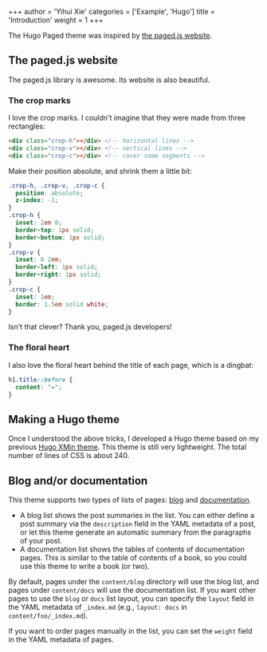 +++
author = 'Yihui Xie'
categories = ['Example', 'Hugo']
title = 'Introduction'
weight = 1
+++

The Hugo Paged theme was inspired by [the paged.js website](https://pagedjs.org).

## The paged.js website

The paged.js library is awesome. Its website is also beautiful.

### The crop marks

I love the crop marks. I couldn't imagine that they were made from three rectangles:

```html
<div class="crop-h"></div> <!-- horizontal lines -->
<div class="crop-v"></div> <!-- vertical lines -->
<div class="crop-c"></div> <!-- cover some segments -->
```

Make their position absolute, and shrink them a little bit:

```css
.crop-h, .crop-v, .crop-c {
  position: absolute;
  z-index: -1;
}
.crop-h {
  inset: 2em 0;
  border-top: 1px solid;
  border-bottom: 1px solid;
}
.crop-v {
  inset: 0 2em;
  border-left: 1px solid;
  border-right: 1px solid;
}
.crop-c {
  inset: 1em;
  border: 1.5em solid white;
}
```

Isn't that clever? Thank you, paged.js developers!

### The floral heart

I also love the floral heart behind the title of each page, which is a dingbat:

```css
h1.title::before {
  content: "❧";
}
```

## Making a Hugo theme

Once I understood the above tricks, I developed a Hugo theme based on my previous [Hugo XMin theme](https://github.com/yihui/hugo-xmin). This theme is still very lightweight. The total number of lines of CSS is about 240.

## Blog and/or documentation

This theme supports two types of lists of pages: [blog](/blog/) and [documentation](/docs/).

- A blog list shows the post summaries in the list. You can either define a post summary via the `description` field in the YAML metadata of a post, or let this theme generate an automatic summary from the paragraphs of your post.
- A documentation list shows the tables of contents of documentation pages. This is similar to the table of contents of a book, so you could use this theme to write a book (or two).

By default, pages under the `content/blog` directory will use the blog list, and pages under `content/docs` will use the documentation list. If you want other pages to use the `blog` or `docs` list layout, you can specify the `layout` field in the YAML metadata of `_index.md` (e.g., `layout: docs` in `content/foo/_index.md`).

If you want to order pages manually in the list, you can set the `weight` field in the YAML metadata of pages.
